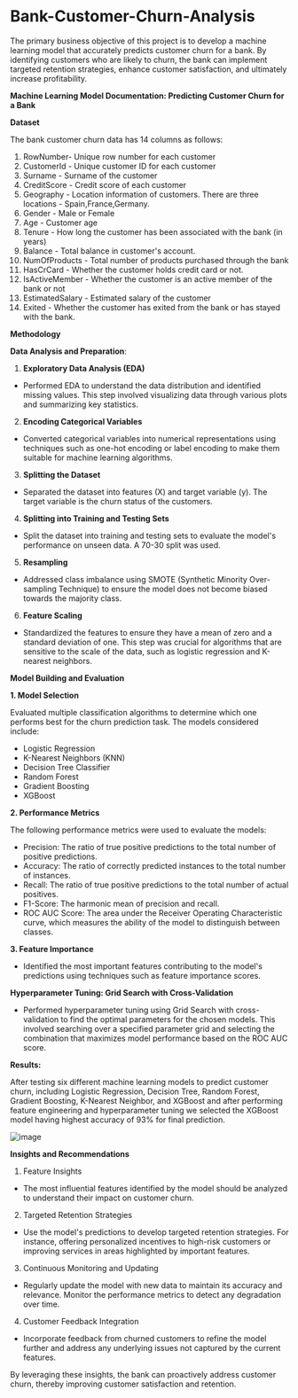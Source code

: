 # Bank-Customer-Churn-Analysis
The primary business objective of this project is to develop a machine learning model that accurately predicts customer churn for a bank. By identifying customers who are likely to churn, the bank can implement targeted retention strategies, enhance customer satisfaction, and ultimately increase profitability.

**Machine Learning Model Documentation: Predicting Customer Churn for a Bank**

**Dataset**

The bank customer churn data has 14 columns as follows:

1. RowNumber- Unique row number for each customer
2. CustomerId - Unique customer ID for each customer
3. Surname - Surname of the customer
4. CreditScore - Credit score of each customer
5. Geography -  Location information of customers. There are three locations - Spain,France,Germany.
6. Gender - Male or Female
7. Age - Customer age
8. Tenure - How long the customer has been associated with the bank (in years)
9. Balance - Total balance in customer's account.
10. NumOfProducts - Total number of products purchased through the bank
11. HasCrCard - Whether the customer holds credit card or not.
12. IsActiveMember - Whether the customer is an active member of the bank or not
13. EstimatedSalary - Estimated salary of the customer
14. Exited - Whether the customer has exited from the bank or has stayed with the bank.

**Methodology**

**Data Analysis and Preparation**:

1.	**Exploratory Data Analysis (EDA)**
-	Performed EDA to understand the data distribution and identified missing values. This step involved visualizing data through various plots and summarizing key statistics.
2.	**Encoding Categorical Variables**
-	Converted categorical variables into numerical representations using techniques such as one-hot encoding or label encoding to make them suitable for machine learning algorithms.
3.	**Splitting the Dataset**
-	Separated the dataset into features (X) and target variable (y). The target variable is the churn status of the customers.
4.	**Splitting into Training and Testing Sets**
-	Split the dataset into training and testing sets to evaluate the model's performance on unseen data. A 70-30 split was used.
5.	**Resampling**
-	Addressed class imbalance using SMOTE (Synthetic Minority Over-sampling Technique) to ensure the model does not become biased towards the majority class.
6.	**Feature Scaling**
-	Standardized the features to ensure they have a mean of zero and a standard deviation of one. This step was crucial for algorithms that are sensitive to the scale of the data, such as logistic regression and K-nearest neighbors.


**Model Building and Evaluation**

**1.	Model Selection**

Evaluated multiple classification algorithms to determine which one performs best for the churn prediction task. The models considered include:

-	Logistic Regression
-	K-Nearest Neighbors (KNN)
-	Decision Tree Classifier
-	Random Forest
-	Gradient Boosting
-	XGBoost

**2.	Performance Metrics**

The following performance metrics were used to evaluate the models:

-	Precision: The ratio of true positive predictions to the total number of positive predictions.
-	Accuracy: The ratio of correctly predicted instances to the total number of instances.
-	Recall: The ratio of true positive predictions to the total number of actual positives.
-	F1-Score: The harmonic mean of precision and recall.
-	ROC AUC Score: The area under the Receiver Operating Characteristic curve, which measures the ability of the model to distinguish between classes.
  
**3.	Feature Importance**
	
- Identified the most important features contributing to the model's predictions using techniques such as feature importance scores.
 
**Hyperparameter Tuning: Grid Search with Cross-Validation**

- Performed hyperparameter tuning using Grid Search with cross-validation to find the optimal parameters for the chosen models. This involved searching over a specified parameter grid and selecting the combination that maximizes model performance based on the ROC AUC score.

**Results:**

After testing six different machine learning models to predict customer churn, including Logistic Regression, Decision Tree, Random Forest, Gradient Boosting, K-Nearest Neighbor, and XGBoost and after performing feature engineering and hyperparameter tuning we selected the XGBoost model having highest accuracy of 93% for final prediction.

![image](https://github.com/JonathanJacob1809/Bank-Customer-Churn-Analysis/assets/169834300/07617b5b-e355-4966-bca9-13a5f5b3496e)

**Insights and Recommendations**

1.	Feature Insights
   
-	The most influential features identified by the model should be analyzed to understand their impact on customer churn.
  
2.	Targeted Retention Strategies
 	
-	Use the model's predictions to develop targeted retention strategies. For instance, offering personalized incentives to high-risk customers or improving services in areas highlighted by important features.
  
3.	Continuous Monitoring and Updating
 	
-	Regularly update the model with new data to maintain its accuracy and relevance. Monitor the performance metrics to detect any degradation over time.
  
4.	Customer Feedback Integration
   
-	Incorporate feedback from churned customers to refine the model further and address any underlying issues not captured by the current features.

By leveraging these insights, the bank can proactively address customer churn, thereby improving customer satisfaction and retention.



